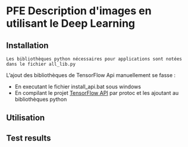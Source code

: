 # PFE Description d'images en utilisant le Deep Learning
## Installation 
    Les bibliothèques python nécessaires pour applications sont notées dans le fichier all_lib.py
L’ajout des bibliothèques de TensorFlow Api manuellement se fasse :
  * En executant le fichier install_api.bat sous windows 
  * En compilant le projet [TensorFlow API](https://github.com/tensorflow/models/) 
par protoc et les ajoutant au bibliothèques python 


## Utilisation 



## Test results


